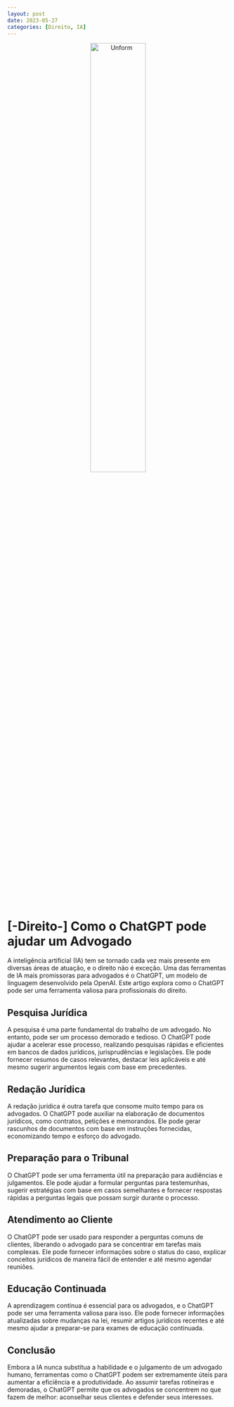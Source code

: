 ```yaml
---
layout: post
date: 2023-05-27
categories: [Direito, IA]
---
```


<p align="center">
<img src="{{ site.baseurl }}/images/2023-05-27-Como-o-ChatGPT-pode-ajudar-um-Advogado.png" height="50%" width="50%" alt="Unform" />
</p>

# [-Direito-] Como o ChatGPT pode ajudar um Advogado

A inteligência artificial (IA) tem se tornado cada vez mais presente em diversas áreas de atuação, e o direito não é exceção. Uma das ferramentas de IA mais promissoras para advogados é o ChatGPT, um modelo de linguagem desenvolvido pela OpenAI. Este artigo explora como o ChatGPT pode ser uma ferramenta valiosa para profissionais do direito.

## Pesquisa Jurídica

A pesquisa é uma parte fundamental do trabalho de um advogado. No entanto, pode ser um processo demorado e tedioso. O ChatGPT pode ajudar a acelerar esse processo, realizando pesquisas rápidas e eficientes em bancos de dados jurídicos, jurisprudências e legislações. Ele pode fornecer resumos de casos relevantes, destacar leis aplicáveis e até mesmo sugerir argumentos legais com base em precedentes.

## Redação Jurídica

A redação jurídica é outra tarefa que consome muito tempo para os advogados. O ChatGPT pode auxiliar na elaboração de documentos jurídicos, como contratos, petições e memorandos. Ele pode gerar rascunhos de documentos com base em instruções fornecidas, economizando tempo e esforço do advogado.

## Preparação para o Tribunal

O ChatGPT pode ser uma ferramenta útil na preparação para audiências e julgamentos. Ele pode ajudar a formular perguntas para testemunhas, sugerir estratégias com base em casos semelhantes e fornecer respostas rápidas a perguntas legais que possam surgir durante o processo.

## Atendimento ao Cliente

O ChatGPT pode ser usado para responder a perguntas comuns de clientes, liberando o advogado para se concentrar em tarefas mais complexas. Ele pode fornecer informações sobre o status do caso, explicar conceitos jurídicos de maneira fácil de entender e até mesmo agendar reuniões.

## Educação Continuada

A aprendizagem contínua é essencial para os advogados, e o ChatGPT pode ser uma ferramenta valiosa para isso. Ele pode fornecer informações atualizadas sobre mudanças na lei, resumir artigos jurídicos recentes e até mesmo ajudar a preparar-se para exames de educação continuada.

## Conclusão

Embora a IA nunca substitua a habilidade e o julgamento de um advogado humano, ferramentas como o ChatGPT podem ser extremamente úteis para aumentar a eficiência e a produtividade. Ao assumir tarefas rotineiras e demoradas, o ChatGPT permite que os advogados se concentrem no que fazem de melhor: aconselhar seus clientes e defender seus interesses.

